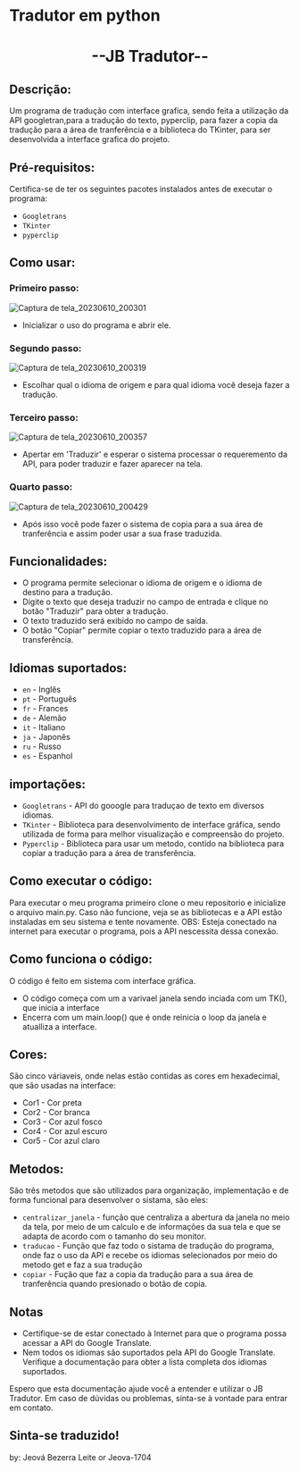 # Tradutor em python

<div align="center">
<h1>--JB Tradutor--</h1>
</div>

## Descrição:
Um programa de tradução com interface grafica, sendo feita a utilização da API googletran,para a tradução do texto, pyperclip, para fazer a copia da tradução para a área de tranferência e a biblioteca do TKinter, para ser desenvolvida a interface grafica do projeto.

## Pré-requisitos:
Certifica-se de ter os seguintes pacotes instalados antes de executar o programa:
- `Googletrans`
-  `TKinter`
-  `pyperclip`

## Como usar:
### Primeiro passo:
![Captura de tela_20230610_200301](https://github.com/Jeova-1704/tradutor-python/assets/127805808/06254052-897b-43f5-8d4f-bc14057255a7)
- Inicializar o uso do programa e abrir ele.

### Segundo passo:
![Captura de tela_20230610_200319](https://github.com/Jeova-1704/tradutor-python/assets/127805808/a148a3b3-8aa1-40c5-a9d7-87b57e31aea6)
- Escolhar qual o idioma de origem e para qual idioma você deseja fazer a tradução.

### Terceiro passo:
![Captura de tela_20230610_200357](https://github.com/Jeova-1704/tradutor-python/assets/127805808/fef53a98-7252-44d2-a701-4260e8597e77)
- Apertar em 'Traduzir' e esperar o sistema processar o requeremento da API, para poder traduzir e fazer aparecer na tela.

### Quarto passo:
![Captura de tela_20230610_200429](https://github.com/Jeova-1704/tradutor-python/assets/127805808/e5618b5a-b278-4cda-932d-f4a8de0e66cb)
- Após isso você pode fazer o sistema de copia para a sua área de tranferência e assim poder usar a sua frase traduzida.

## Funcionalidades:
- O programa permite selecionar o idioma de origem e o idioma de destino para a tradução.
- Digite o texto que deseja traduzir no campo de entrada e clique no botão "Traduzir" para obter a tradução.
- O texto traduzido será exibido no campo de saída.
- O botão "Copiar" permite copiar o texto traduzido para a área de transferência.

## Idiomas suportados:
- `en` - Inglês
- `pt` - Português
- `fr` - Frances
- `de` - Alemão
- `it` - Italiano
- `ja` - Japonês
- `ru` - Russo
- `es` - Espanhol



## importações:
- `Googletrans` - API do gooogle para traduçao de texto em diversos idiomas. 
- `TKinter` - Biblioteca para desenvolvimento de interface gráfica, sendo utilizada de forma para melhor visualização e compreensão do projeto.
- `Pyperclip` - Biblioteca para usar um metodo, contido na biblioteca para copiar a tradução para a área de transferência.
## Como executar o código:
Para executar o meu programa primeiro clone o meu repositorio e inicialize o arquivo main.py.
Caso não funcione, veja se as bibliotecas e a API estão instaladas em seu sistema e tente novamente.
OBS: Esteja conectado na internet para executar o programa, pois a API nescessita dessa conexão.

## Como funciona o código:
O código é feito em sistema com interface gráfica.
 - O código começa com um a varivael janela sendo inciada com um TK(), que inicia a interface 
 - Encerra com um main.loop() que é onde reinicia o loop da janela e atualliza a interface.

## Cores:
São cinco váriaveis, onde nelas estão contidas as cores em hexadecimal, que são usadas na interface:
- Cor1 - Cor preta
- Cor2 - Cor branca  
- Cor3 - Cor azul fosco
- Cor4 - Cor azul escuro
- Cor5 - Cor azul claro 

## Metodos:
São três metodos que são utilizados para organização, implementação e de forma funcional para desenvolver o sistama, são eles:
- `centralizar_janela` - função que centraliza a abertura da janela no meio da tela, por meio de um calculo e de informações da sua tela e que se adapta de acordo com o tamanho do seu monitor.
- `traducao` - Função que faz todo o sistama de tradução do programa, onde faz o uso da API e recebe os idiomas selecionados por meio do metodo get e faz a sua tradução
- `copiar` - Fução que faz a copia da tradução para a sua área de tranferência quando presionado o botão de copia.

## Notas
- Certifique-se de estar conectado à Internet para que o programa possa acessar a API do Google Translate.
- Nem todos os idiomas são suportados pela API do Google Translate. Verifique a documentação para obter a lista completa dos idiomas suportados.

Espero que esta documentação ajude você a entender e utilizar o JB Tradutor. Em caso de dúvidas ou problemas, sinta-se à vontade para entrar em contato.

<h2>Sinta-se traduzido!</h2>
by: Jeová Bezerra Leite or Jeova-1704
